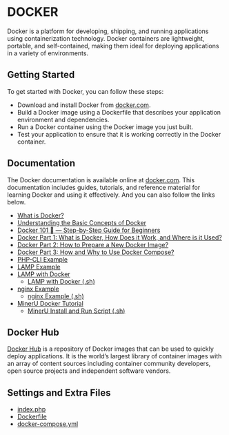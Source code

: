 # DOCKER

Docker is a platform for developing, shipping, and running applications using containerization technology. Docker containers are lightweight, portable, and self-contained, making them ideal for deploying applications in a variety of environments.

## Getting Started

To get started with Docker, you can follow these steps:

- Download and install Docker from [docker.com](https://www.docker.com/).
- Build a Docker image using a Dockerfile that describes your application environment and dependencies.
- Run a Docker container using the Docker image you just built.
- Test your application to ensure that it is working correctly in the Docker container.

## Documentation

The Docker documentation is available online at [docker.com](https://docs.docker.com/). This documentation includes guides, tutorials, and reference material for learning Docker and using it effectively. And you can also follow the links below.

- [What is Docker?](./docker.md)
- [Understanding the Basic Concepts of Docker](./understanding.docker.md)
- [Docker 101 🐳 — Step-by-Step Guide for Beginners](./docker.101.md)
- [Docker Part 1: What is Docker, How Does it Work, and Where is it Used?](./docker.section.1.md)
- [Docker Part 2: How to Prepare a New Docker Image?](./docker.section.2.md)
- [Docker Part 3: How and Why to Use Docker Compose?](./docker.section.3.md)
- [PHP-CLI Example](./php.cli.example.md)
- [LAMP Example](./lamp.example.md)
- [LAMP with Docker](./lamp.with.docker.md)
  - [LAMP with Docker (.sh)](./lamp.with.docker.sh)
- [nginx Example](./prepare.nginx.dockerfile.md)
  - [nginx Example (.sh)](./prepare.nginx.dockerfile.sh)
- [MinerU Docker Tutorial](./mineru.docker.tutorial.md)
  - [MinerU Install and Run Script (.sh)](./mineru.install.and.run.sh)

## Docker Hub

[Docker Hub](https://hub.docker.com/) is a repository of Docker images that can be used to quickly deploy applications. It is the world’s largest library of container images with an array of content sources including container community developers, open source projects and independent software vendors.

## Settings and Extra Files

- [index.php](./docs/index.php)
- [Dockerfile](./docs/Dockerfile)
- [docker-compose.yml](./docs/docker-compose.yml)
